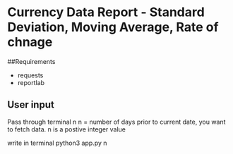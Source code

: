 # Currency Data Report - Standard Deviation, Moving Average, Rate of chnage

##Requirements 
- requests
- reportlab

## User input 
Pass through terminal n
n = number of days prior to current date, you want to fetch data. 
n is a postive integer value

write in terminal
python3 app.py n

